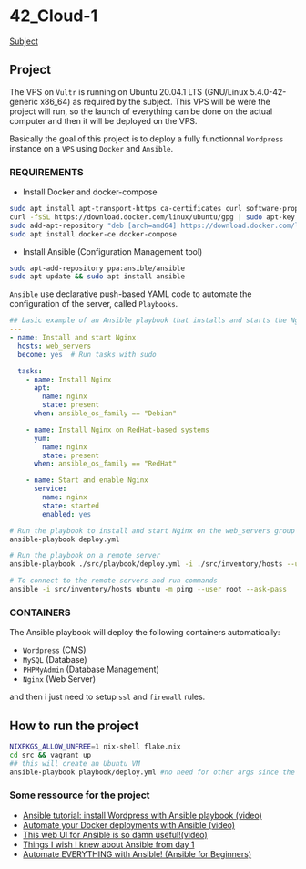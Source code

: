 # 42_Cloud-1

[Subject](https://cdn.intra.42.fr/pdf/pdf/147805/en.subject.pdf)

## Project

The VPS on `Vultr` is running on Ubuntu 20.04.1 LTS (GNU/Linux 5.4.0-42-generic x86_64) as required by the subject.
This VPS will be were the project will run, so the launch of everything can be done on the actual computer and
then it will be deployed on the VPS. 

Basically the goal of this project is to deploy a fully functionnal `Wordpress` instance on a `VPS` using `Docker` and `Ansible`.

### REQUIREMENTS

- Install Docker and docker-compose
```bash
sudo apt install apt-transport-https ca-certificates curl software-properties-common
curl -fsSL https://download.docker.com/linux/ubuntu/gpg | sudo apt-key add -
sudo add-apt-repository "deb [arch=amd64] https://download.docker.com/linux/ubuntu focal stable"
sudo apt install docker-ce docker-compose
```

- Install Ansible (Configuration Management tool) 
```bash
sudo apt-add-repository ppa:ansible/ansible
sudo apt update && sudo apt install ansible
```

`Ansible` use declarative push-based YAML code to automate the configuration of the server,
called `Playbooks`.

```yaml
## basic example of an Ansible playbook that installs and starts the Nginx web server on a group of remote servers
---
- name: Install and start Nginx
  hosts: web_servers
  become: yes  # Run tasks with sudo

  tasks:
    - name: Install Nginx
      apt:
        name: nginx
        state: present
      when: ansible_os_family == "Debian"

    - name: Install Nginx on RedHat-based systems
      yum:
        name: nginx
        state: present
      when: ansible_os_family == "RedHat"

    - name: Start and enable Nginx
      service:
        name: nginx
        state: started
        enabled: yes
```

```bash
# Run the playbook to install and start Nginx on the web_servers group
ansible-playbook deploy.yml

# Run the playbook on a remote server
ansible-playbook ./src/playbook/deploy.yml -i ./src/inventory/hosts --user root --ask-pass --ask-become-pass

# To connect to the remote servers and run commands
ansible -i src/inventory/hosts ubuntu -m ping --user root --ask-pass
```

### CONTAINERS

The Ansible playbook will deploy the following containers automatically:

- `Wordpress` (CMS) 
- `MySQL` (Database) 
- `PHPMyAdmin` (Database Management) 
- `Nginx` (Web Server)

and then i just need to setup `ssl` and `firewall` rules.

## How to run the project 


```bash
NIXPKGS_ALLOW_UNFREE=1 nix-shell flake.nix
cd src && vagrant up
## this will create an Ubuntu VM
ansible-playbook playbook/deploy.yml #no need for other args since the everything is setup in ansible.cfg
```

### Some ressource for the project

- [Ansible tutorial: install Wordpress with Ansible playbook (video)](https://www.youtube.com/watch?v=Gxbj28ZoUbI)
- [Automate your Docker deployments with Ansible (video)](https://www.youtube.com/watch?v=CQk9AOPh5pw)
- [This web UI for Ansible is so damn useful!(video)](https://www.youtube.com/watch?v=Gxbj28ZoUbI)
- [Things I wish I knew about Ansible from day 1](https://www.youtube.com/watch?v=Gxbj28ZoUbI)
- [Automate EVERYTHING with Ansible! (Ansible for Beginners)](https://www.youtube.com/watch?v=Gxbj28ZoUbI)